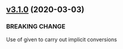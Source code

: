 
<a name="v3.1.0"></a>
## [v3.1.0](https://github.com/imrafaelmerino/json-scala-values/releases/tag/v3.1.0-dotty) (2020-03-03)

### BREAKING CHANGE

Use of given to carry out implicit conversions

